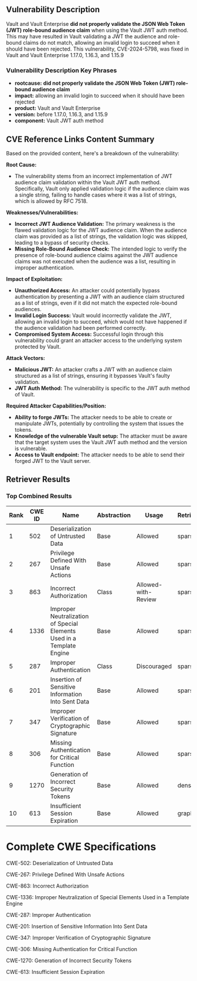 ## Vulnerability Description
Vault and Vault Enterprise **did not properly validate the JSON Web Token (JWT) role-bound audience claim** when using the Vault JWT auth method. This may have resulted in Vault validating a JWT the audience and role-bound claims do not match, allowing an invalid login to succeed when it should have been rejected. This vulnerability, CVE-2024-5798, was fixed in Vault and Vault Enterprise 1.17.0, 1.16.3, and 1.15.9

### Vulnerability Description Key Phrases
- **rootcause:** **did not properly validate the JSON Web Token (JWT) role-bound audience claim**
- **impact:** allowing an invalid login to succeed when it should have been rejected
- **product:** Vault and Vault Enterprise
- **version:** before 1.17.0, 1.16.3, and 1.15.9
- **component:** Vault JWT auth method

## CVE Reference Links Content Summary
Based on the provided content, here's a breakdown of the vulnerability:

**Root Cause:**

*   The vulnerability stems from an incorrect implementation of JWT audience claim validation within the Vault JWT auth method. Specifically, Vault only applied validation logic if the audience claim was a single string, failing to handle cases where it was a list of strings, which is allowed by RFC 7518.

**Weaknesses/Vulnerabilities:**

*   **Incorrect JWT Audience Validation:** The primary weakness is the flawed validation logic for the JWT audience claim. When the audience claim was provided as a list of strings, the validation logic was skipped, leading to a bypass of security checks.
*   **Missing Role-Bound Audience Check:** The intended logic to verify the presence of role-bound audience claims against the JWT audience claims was not executed when the audience was a list, resulting in improper authentication.

**Impact of Exploitation:**

*   **Unauthorized Access:** An attacker could potentially bypass authentication by presenting a JWT with an audience claim structured as a list of strings, even if it did not match the expected role-bound audiences.
*   **Invalid Login Success:** Vault would incorrectly validate the JWT, allowing an invalid login to succeed, which would not have happened if the audience validation had been performed correctly.
*   **Compromised System Access:** Successful login through this vulnerability could grant an attacker access to the underlying system protected by Vault.

**Attack Vectors:**

*   **Malicious JWT:** An attacker crafts a JWT with an audience claim structured as a list of strings, ensuring it bypasses Vault's faulty validation.
*   **JWT Auth Method:** The vulnerability is specific to the JWT auth method of Vault.

**Required Attacker Capabilities/Position:**

*   **Ability to forge JWTs:** The attacker needs to be able to create or manipulate JWTs, potentially by controlling the system that issues the tokens.
*   **Knowledge of the vulnerable Vault setup:** The attacker must be aware that the target system uses the Vault JWT auth method and the version is vulnerable.
*  **Access to Vault endpoint:** The attacker needs to be able to send their forged JWT to the Vault server.

## Retriever Results

### Top Combined Results

| Rank | CWE ID | Name | Abstraction | Usage  | Retrievers | Individual Scores |
|------|--------|------|-------------|-------|------------|-------------------|
| 1 | 502 | Deserialization of Untrusted Data | Base | Allowed | sparse | 0.511 |
| 2 | 267 | Privilege Defined With Unsafe Actions | Base | Allowed | sparse | 0.483 |
| 3 | 863 | Incorrect Authorization | Class | Allowed-with-Review | sparse | 0.466 |
| 4 | 1336 | Improper Neutralization of Special Elements Used in a Template Engine | Base | Allowed | sparse | 0.454 |
| 5 | 287 | Improper Authentication | Class | Discouraged | sparse | 0.448 |
| 6 | 201 | Insertion of Sensitive Information Into Sent Data | Base | Allowed | sparse | 0.424 |
| 7 | 347 | Improper Verification of Cryptographic Signature | Base | Allowed | sparse | 0.421 |
| 8 | 306 | Missing Authentication for Critical Function | Base | Allowed | sparse | 0.415 |
| 9 | 1270 | Generation of Incorrect Security Tokens | Base | Allowed | dense | 0.484 |
| 10 | 613 | Insufficient Session Expiration | Base | Allowed | graph | 0.002 |



# Complete CWE Specifications

CWE-502: Deserialization of Untrusted Data

CWE-267: Privilege Defined With Unsafe Actions

CWE-863: Incorrect Authorization

CWE-1336: Improper Neutralization of Special Elements Used in a Template Engine

CWE-287: Improper Authentication

CWE-201: Insertion of Sensitive Information Into Sent Data

CWE-347: Improper Verification of Cryptographic Signature

CWE-306: Missing Authentication for Critical Function

CWE-1270: Generation of Incorrect Security Tokens

CWE-613: Insufficient Session Expiration